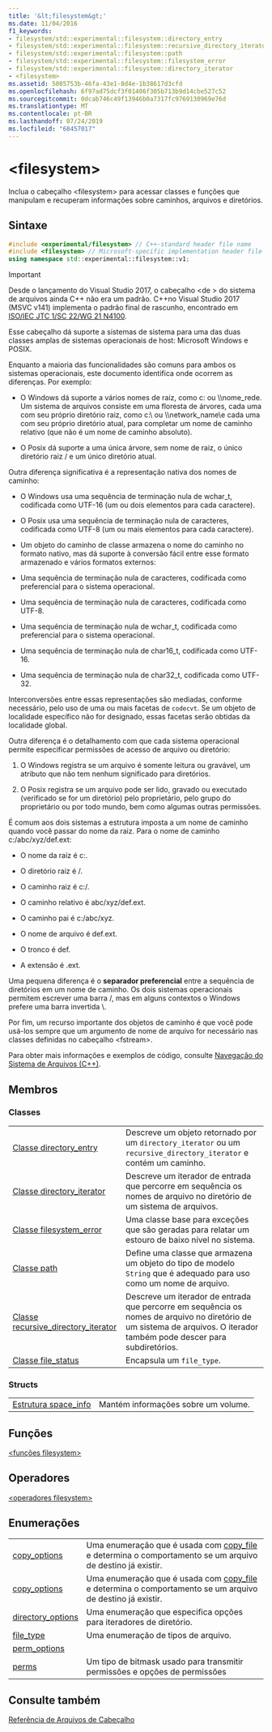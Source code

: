 ```yaml
---
title: '&lt;filesystem&gt;'
ms.date: 11/04/2016
f1_keywords:
- filesystem/std::experimental::filesystem::directory_entry
- filesystem/std::experimental::filesystem::recursive_directory_iterator
- filesystem/std::experimental::filesystem::path
- filesystem/std::experimental::filesystem::filesystem_error
- filesystem/std::experimental::filesystem::directory_iterator
- <filesystem>
ms.assetid: 5005753b-46fa-43e1-8d4e-1b38617d3cfd
ms.openlocfilehash: 6f97ad75dcf3f01406f305b713b9d14cbe527c52
ms.sourcegitcommit: 0dcab746c49f13946b0a7317fc9769130969e76d
ms.translationtype: MT
ms.contentlocale: pt-BR
ms.lasthandoff: 07/24/2019
ms.locfileid: "68457017"
---
```

# <a name="ltfilesystemgt"></a>&lt;filesystem&gt;

Inclua o cabeçalho &lt;filesystem> para acessar classes e funções que manipulam e recuperam informações sobre caminhos, arquivos e diretórios.

## <a name="syntax"></a>Sintaxe

```cpp
#include <experimental/filesystem> // C++-standard header file name
#include <filesystem> // Microsoft-specific implementation header file name
using namespace std::experimental::filesystem::v1;
```

> [!IMPORTANT]
> Desde o lançamento do Visual Studio 2017, o cabeçalho \<de > do sistema de arquivos ainda C++ não era um padrão. C++no Visual Studio 2017 (MSVC v141) implementa o padrão final de rascunho, encontrado em [ISO/IEC JTC 1/SC 22/WG 21 N4100](http://www.open-std.org/jtc1/sc22/wg21/docs/papers/2014/n4100.pdf).

Esse cabeçalho dá suporte a sistemas de sistema para uma das duas classes amplas de sistemas operacionais de host: Microsoft Windows e POSIX.

Enquanto a maioria das funcionalidades são comuns para ambos os sistemas operacionais, este documento identifica onde ocorrem as diferenças. Por exemplo:

- O Windows dá suporte a vários nomes de raiz, como c: ou \\\nome_rede. Um sistema de arquivos consiste em uma floresta de árvores, cada uma com seu próprio diretório raiz, como c:\ ou \\\network_name\\e cada uma com seu próprio diretório atual, para completar um nome de caminho relativo (que não é um nome de caminho absoluto).

- O Posix dá suporte a uma única árvore, sem nome de raiz, o único diretório raiz / e um único diretório atual.

Outra diferença significativa é a representação nativa dos nomes de caminho:

- O Windows usa uma sequência de terminação nula de wchar_t, codificada como UTF-16 (um ou dois elementos para cada caractere).

- O Posix usa uma sequência de terminação nula de caracteres, codificada como UTF-8 (um ou mais elementos para cada caractere).

- Um objeto do caminho de classe armazena o nome do caminho no formato nativo, mas dá suporte à conversão fácil entre esse formato armazenado e vários formatos externos:

- Uma sequência de terminação nula de caracteres, codificada como preferencial para o sistema operacional.

- Uma sequência de terminação nula de caracteres, codificada como UTF-8.

- Uma sequência de terminação nula de wchar_t, codificada como preferencial para o sistema operacional.

- Uma sequência de terminação nula de char16_t, codificada como UTF-16.

- Uma sequência de terminação nula de char32_t, codificada como UTF-32.

Interconversões entre essas representações são mediadas, conforme necessário, pelo uso de uma ou mais facetas de `codecvt`. Se um objeto de localidade específico não for designado, essas facetas serão obtidas da localidade global.

Outra diferença é o detalhamento com que cada sistema operacional permite especificar permissões de acesso de arquivo ou diretório:

1. O Windows registra se um arquivo é somente leitura ou gravável, um atributo que não tem nenhum significado para diretórios.

1. O Posix registra se um arquivo pode ser lido, gravado ou executado (verificado se for um diretório) pelo proprietário, pelo grupo do proprietário ou por todo mundo, bem como algumas outras permissões.

É comum aos dois sistemas a estrutura imposta a um nome de caminho quando você passar do nome da raiz. Para o nome de caminho c:/abc/xyz/def.ext:

- O nome da raiz é c:.

- O diretório raiz é /.

- O caminho raiz é c:/.

- O caminho relativo é abc/xyz/def.ext.

- O caminho pai é c:/abc/xyz.

- O nome de arquivo é def.ext.

- O tronco é def.

- A extensão é .ext.

Uma pequena diferença é o **separador preferencial** entre a sequência de diretórios em um nome de caminho. Os dois sistemas operacionais permitem escrever uma barra /, mas em alguns contextos o Windows prefere uma barra invertida \\.

Por fim, um recurso importante dos objetos de caminho é que você pode usá-los sempre que um argumento de nome de arquivo for necessário nas classes definidas no cabeçalho \<fstream>.

Para obter mais informações e exemplos de código, consulte [Navegação do Sistema de Arquivos (C++)](../standard-library/file-system-navigation.md).

## <a name="members"></a>Membros

### <a name="classes"></a>Classes

|||
|-|-|
|[Classe directory_entry](../standard-library/directory-entry-class.md)|Descreve um objeto retornado por um `directory_iterator` ou um `recursive_directory_iterator` e contém um caminho.|
|[Classe directory_iterator](../standard-library/directory-iterator-class.md)|Descreve um iterador de entrada que percorre em sequência os nomes de arquivo no diretório de um sistema de arquivos.|
|[Classe filesystem_error](../standard-library/filesystem-error-class.md)|Uma classe base para exceções que são geradas para relatar um estouro de baixo nível no sistema.|
|[Classe path](../standard-library/path-class.md)|Define uma classe que armazena um objeto do tipo de modelo `String` que é adequado para uso como um nome de arquivo.|
|[Classe recursive_directory_iterator](../standard-library/recursive-directory-iterator-class.md)|Descreve um iterador de entrada que percorre em sequência os nomes de arquivo no diretório de um sistema de arquivos. O iterador também pode descer para subdiretórios.|
|[Classe file_status](../standard-library/file-status-class.md)|Encapsula um `file_type`.|

### <a name="structs"></a>Structs

|||
|-|-|
|[Estrutura space_info](../standard-library/space-info-structure.md)|Mantém informações sobre um volume.|

## <a name="functions"></a>Funções

[\<funções filesystem>](../standard-library/filesystem-functions.md)

## <a name="operators"></a>Operadores

[\<operadores filesystem>](../standard-library/filesystem-operators.md)

## <a name="enumerations"></a>Enumerações

|||
|-|-|
|[copy_options](../standard-library/filesystem-enumerations.md#copy_options)|Uma enumeração que é usada com [copy_file](../standard-library/filesystem-functions.md#copy_file) e determina o comportamento se um arquivo de destino já existir.|
|[copy_options](../standard-library/filesystem-enumerations.md#copy_options)|Uma enumeração que é usada com [copy_file](../standard-library/filesystem-functions.md#copy_file) e determina o comportamento se um arquivo de destino já existir.|
|[directory_options](../standard-library/filesystem-enumerations.md#directory_options)|Uma enumeração que especifica opções para iteradores de diretório.|
|[file_type](../standard-library/filesystem-enumerations.md#file_type)|Uma enumeração de tipos de arquivo.|
|[perm_options](../standard-library/filesystem-enumerations.md#perm_options)||
|[perms](../standard-library/filesystem-enumerations.md#perms)|Um tipo de bitmask usado para transmitir permissões e opções de permissões|

## <a name="see-also"></a>Consulte também

[Referência de Arquivos de Cabeçalho](../standard-library/cpp-standard-library-header-files.md)
